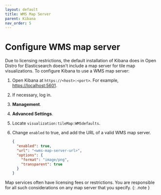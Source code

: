 ```yaml
---
layout: default
title: WMS Map Server
parent: Kibana
nav_order: 5
---
```


# Configure WMS map server

Due to licensing restrictions, the default installation of Kibana does in Open Distro for Elasticsearch doesn't include a map server for tile map visualizations. To configure Kibana to use a WMS map server:

1. Open Kibana at `https://<host>:<port>`. For example, [https://localhost:5601](https://localhost:5601).
1. If necessary, log in.
1. **Management**.
1. **Advanced Settings**.
1. Locate `visualization:tileMap:WMSdefaults`.
1. Change `enabled` to true, and add the URL of a valid WMS map server.

   ```json
   {
     "enabled": true,
     "url": "<wms-map-server-url>",
     "options": {
       "format": "image/png",
       "transparent": true
     }
   }
   ```

Map services often have licensing fees or restrictions. You are responsible for all such considerations on any map server that you specify.
{: .note }
